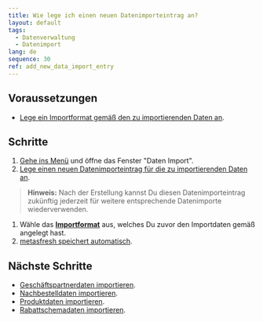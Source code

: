 ```yaml
---
title: Wie lege ich einen neuen Datenimporteintrag an?
layout: default
tags:
  - Datenverwaltung
  - Datenimport
lang: de
sequence: 30
ref: add_new_data_import_entry
---
```


## Voraussetzungen
- [Lege ein Importformat gemäß den zu importierenden Daten an](Importformat_anlegen).

## Schritte
1. [Gehe ins Menü](Menu) und öffne das Fenster "Daten Import".
1. [Lege einen neuen Datenimporteintrag für die zu importierenden Daten an](Neuer_Datensatz_Fenster_Webui).
 >**Hinweis:** Nach der Erstellung kannst Du diesen Datenimporteintrag zukünftig jederzeit für weitere entsprechende Datenimporte wiederverwenden.

1. Wähle das [**Importformat**](Importformat_anlegen) aus, welches Du zuvor den Importdaten gemäß angelegt hast.
1. [metasfresh speichert automatisch](Speicheranzeige).

## Nächste Schritte
- [Geschäftspartnerdaten importieren](GPartnerdaten_importieren).
- [Nachbestelldaten importieren](Nachbestelldaten_importieren).
- [Produktdaten importieren](Produktdaten_importieren).
- [Rabattschemadaten importieren](Rabattschema_importieren).
